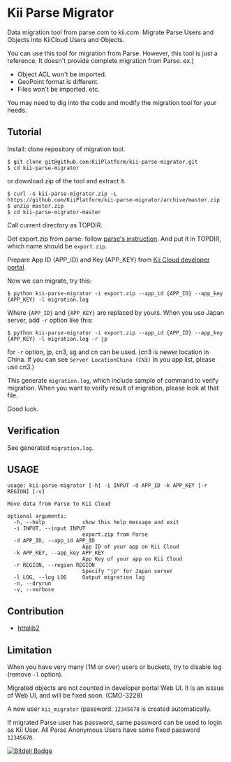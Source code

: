 # Kii Parse Migrator

Data migration tool from parse.com to kii.com.
Migrate Parse Users and Objects into KiiCloud Users and Objects.

You can use this tool for migration from Parse.
However, this tool is just a reference. It doesn't provide complete migration from Parse.
ex.)
- Object ACL won't be imported.
- GeoPoint format is different.
- Files won't be imported.
etc.

You may need to dig into the code and modify the migration tool for your needs.

## Tutorial

Install: clone repository of migration tool.

    $ git clone git@github.com:KiiPlatform/kii-parse-migrator.git
    $ cd kii-parse-migrator

or download zip of the tool and extract it.

    $ curl -o kii-parse-migrator.zip -L https://github.com/KiiPlatform/kii-parse-migrator/archive/master.zip 
    $ unzip master.zip
    $ cd kii-parse-migrator-master

Call current directory as TOPDIR.

Get export.zip from parse: follow [parse's instruction](http://blog.parse.com/2012/03/09/one-click-export/).  And put it in TOPDIR, which name should be `export.zip`.

Prepare App ID (APP_ID) and Key (APP_KEY) from [Kii Cloud developer portal](https://developer.kii.com).

Now we can migrate, try this:

    $ python kii-parse-migrator -i export.zip --app_id {APP_ID} --app_key {APP_KEY} -l migration.log

Where `{APP_ID}` and `{APP_KEY}` are replaced by yours.  When you use Japan
server, add `-r` option like this:

    $ python kii-parse-migrator -i export.zip --app_id {APP_ID} --app_key {APP_KEY} -l migration.log -r jp

for `-r` option, jp, cn3, sg and cn can be used.
(cn3 is newer location in China. If you can see `Server LocationChina (CN3)`
In you app list, please use cn3.)

This generate `migration.log`, which include sample of command to verify
migration.  When you want to verify result of migration, please look at that
file.

Good luck.


## Verification

See generated `migration.log`.

## USAGE

```
usage: kii-parse-migrator [-h] -i INPUT -d APP_ID -k APP_KEY [-r REGION] [-v]

Move data from Parse to Kii Cloud

optional arguments:
  -h, --help            show this help message and exit
  -i INPUT, --input INPUT
                        export.zip from Parse
  -d APP_ID, --app_id APP_ID
                        App ID of your app on Kii Cloud
  -k APP_KEY, --app_key APP_KEY
                        App Key of your app on Kii Cloud
  -r REGION, --region REGION
                        Specify "jp" for Japan server
  -l LOG, --log LOG     Output migration log
  -n, --dryrun
  -v, --verbose
```


## Contribution

*   [httplib2](https://code.google.com/p/httplib2/)


## Limitation

When you have very many (1M or over) users or buckets, try to disable log (remove `-l` option).

Migrated objects are not counted in developer portal Web UI.  It is an isssue
of Web UI, and will be fixed soon.  (CMO-3228)

A new user `kii_migrator` (password: `12345678` is created automatically.

If migrated Parse user has password, same password can be used to login as Kii User.
All Parse Anonymous Users have same fixed password `12345678`.


[![Bitdeli Badge](https://d2weczhvl823v0.cloudfront.net/KiiPlatform/kii-parse-migrator/trend.png)](https://bitdeli.com/free "Bitdeli Badge")

